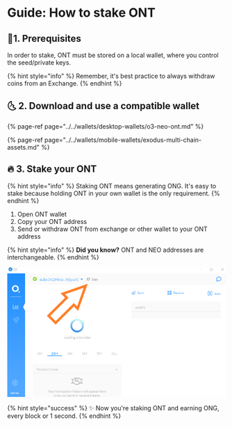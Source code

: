 # Guide: How to stake ONT

## 🏁1. Prerequisites

In order to stake, ONT must be stored on a local wallet, where you control the seed/private keys. 

{% hint style="info" %}
Remember, it's best practice to always withdraw coins from an Exchange.
{% endhint %}

## 🌜 2. Download and use a compatible wallet

{% page-ref page="../../wallets/desktop-wallets/o3-neo-ont.md" %}

{% page-ref page="../../wallets/mobile-wallets/exodus-multi-chain-assets.md" %}

## 🔥 3. Stake your ONT

{% hint style="info" %}
Staking ONT means generating ONG. It's easy to stake because holding ONT in your own wallet is the only requirement.
{% endhint %}

1. Open ONT wallet
2. Copy your ONT address
3. Send or withdraw ONT from exchange or other wallet to your ONT address

{% hint style="info" %}
**Did you know?** ONT and NEO addresses are interchangeable.
{% endhint %}

![](../../.gitbook/assets/neo-o3.png)

{% hint style="success" %}
✨ Now you're staking ONT and earning ONG, every block or 1 second.
{% endhint %}

